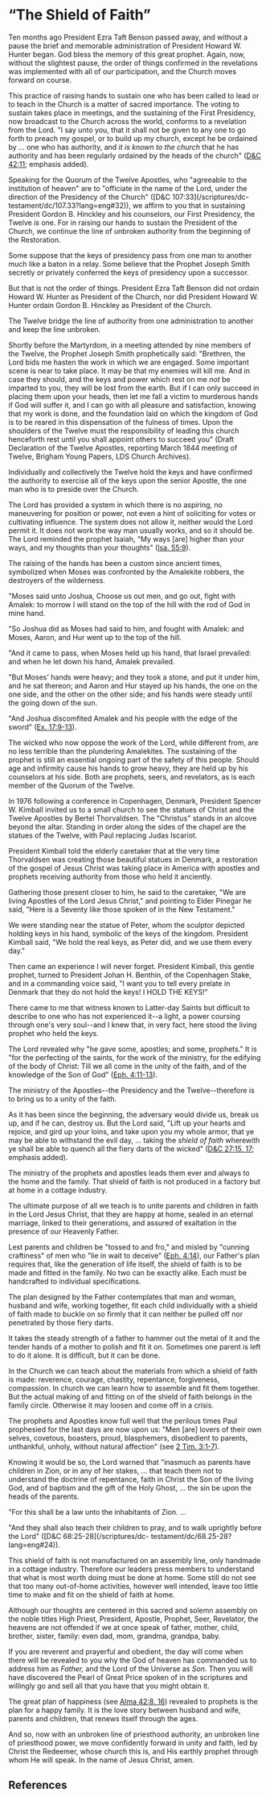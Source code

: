 # “The Shield of Faith”

Ten months ago President Ezra Taft Benson passed away, and without a pause the
brief and memorable administration of President Howard W. Hunter began. God
bless the memory of this great prophet. Again, now, without the slightest
pause, the order of things confirmed in the revelations was implemented with
all of our participation, and the Church moves forward on course.

This practice of raising hands to sustain one who has been called to lead or
to teach in the Church is a matter of sacred importance. The voting to sustain
takes place in meetings, and the sustaining of the First Presidency, now
broadcast to the Church across the world, conforms to a revelation from the
Lord. "I say unto you, that it shall not be given to any one to go forth to
preach my gospel, or to build up my church, except he be ordained by ... one who
has authority, and _it is known to the church_ that he has authority and has
been regularly ordained by the heads of the church" ([D&amp;C
42:11](/scriptures/dc-testament/dc/42.11?lang=eng#10); emphasis added).

Speaking for the Quorum of the Twelve Apostles, who "agreeable to the
institution of heaven" are to "officiate in the name of the Lord, under the
direction of the Presidency of the Church" ([D&amp;C 107:33](/scriptures/dc-
testament/dc/107.33?lang=eng#32)), we affirm to you that in sustaining
President Gordon B. Hinckley and his counselors, our First Presidency, the
Twelve _is_ one. For in raising our hands to sustain the President of the
Church, we continue the line of unbroken authority from the beginning of the
Restoration.

Some suppose that the keys of presidency pass from one man to another much
like a baton in a relay. Some believe that the Prophet Joseph Smith secretly
or privately conferred the keys of presidency upon a successor.

But that is not the order of things. President Ezra Taft Benson did not ordain
Howard W. Hunter as President of the Church, nor did President Howard W.
Hunter ordain Gordon B. Hinckley as President of the Church.

The Twelve bridge the line of authority from one administration to another and
keep the line unbroken.

Shortly before the Martyrdom, in a meeting attended by nine members of the
Twelve, the Prophet Joseph Smith prophetically said: "Brethren, the Lord bids
me hasten the work in which we are engaged. Some important scene is near to
take place. It may be that my enemies will kill me. And in case they should,
and the keys and power which rest on me _not_ be imparted to you, they will be
lost from the earth. But if I can only succeed in placing them upon your
heads, then let me fall a victim to murderous hands if God will suffer it, and
I can go with all pleasure and satisfaction, knowing that my work is done, and
the foundation laid on which the kingdom of God is to be reared in this
dispensation of the fulness of times. Upon the shoulders of the Twelve must
the responsibility of leading this church henceforth rest until you shall
appoint others to succeed you" (Draft Declaration of the Twelve Apostles,
reporting March 1844 meeting of Twelve, Brigham Young Papers, LDS Church
Archives).

Individually and collectively the Twelve hold the keys and have confirmed the
authority to exercise all of the keys upon the senior Apostle, the one man who
is to preside over the Church.

The Lord has provided a system in which there is no aspiring, no maneuvering
for position or power, not even a hint of soliciting for votes or cultivating
influence. The system does not allow it, neither would the Lord permit it. It
does not work the way man usually works, and so it should be. The Lord
reminded the prophet Isaiah, "My ways [are] higher than your ways, and my
thoughts than your thoughts" ([Isa.
55:9](/scriptures/ot/isa/55.9?lang=eng#8)).

The raising of the hands has been a custom since ancient times, symbolized
when Moses was confronted by the Amalekite robbers, the destroyers of the
wilderness.

"Moses said unto Joshua, Choose us out men, and go out, fight with Amalek: to
morrow I will stand on the top of the hill with the rod of God in mine hand.

"So Joshua did as Moses had said to him, and fought with Amalek: and Moses,
Aaron, and Hur went up to the top of the hill.

"And it came to pass, when Moses held up his hand, that Israel prevailed: and
when he let down his hand, Amalek prevailed.

"But Moses' hands were heavy; and they took a stone, and put it under him, and
he sat thereon; and Aaron and Hur stayed up his hands, the one on the one
side, and the other on the other side; and his hands were steady until the
going down of the sun.

"And Joshua discomfited Amalek and his people with the edge of the sword"
([Ex. 17:9-13](/scriptures/ot/ex/17.9-13?lang=eng#8)).

The wicked who now oppose the work of the Lord, while different from, are no
less terrible than the plundering Amalekites. The sustaining of the prophet is
still an essential ongoing part of the safety of this people. Should age and
infirmity cause his hands to grow heavy, they are held up by his counselors at
his side. Both are prophets, seers, and revelators, as is each member of the
Quorum of the Twelve.

In 1976 following a conference in Copenhagen, Denmark, President Spencer W.
Kimball invited us to a small church to see the statues of Christ and the
Twelve Apostles by Bertel Thorvaldsen. The "Christus" stands in an alcove
beyond the altar. Standing in order along the sides of the chapel are the
statues of the Twelve, with Paul replacing Judas Iscariot.

President Kimball told the elderly caretaker that at the very time Thorvaldsen
was creating those beautiful statues in Denmark, a restoration of the gospel
of Jesus Christ was taking place in America with apostles and prophets
receiving authority from those who held it anciently.

Gathering those present closer to him, he said to the caretaker, "We are
living Apostles of the Lord Jesus Christ," and pointing to Elder Pinegar he
said, "Here is a Seventy like those spoken of in the New Testament."

We were standing near the statue of Peter, whom the sculptor depicted holding
keys in his hand, symbolic of the keys of the kingdom. President Kimball said,
"We hold the real keys, as Peter did, and we use them every day."

Then came an experience I will never forget. President Kimball, this gentle
prophet, turned to President Johan H. Benthin, of the Copenhagen Stake, and in
a commanding voice said, "I want you to tell every prelate in Denmark that
they do not hold the keys! I HOLD THE KEYS!"

There came to me that witness known to Latter-day Saints but difficult to
describe to one who has not experienced it--a light, a power coursing through
one's very soul--and I knew that, in very fact, here stood the living prophet
who held the keys.

The Lord revealed why "he gave some, apostles; and some, prophets." It is "for
the perfecting of the saints, for the work of the ministry, for the edifying
of the body of Christ: Till we all come in the unity of the faith, and of the
knowledge of the Son of God" ([Eph.
4:11-13](/scriptures/nt/eph/4.11-13?lang=eng#10)).

The ministry of the Apostles--the Presidency and the Twelve--therefore is to
bring us to a unity of the faith.

As it has been since the beginning, the adversary would divide us, break us
up, and if he can, destroy us. But the Lord said, "Lift up your hearts and
rejoice, and gird up your loins, and take upon you my whole armor, that ye may
be able to withstand the evil day, ... taking the _shield of faith_ wherewith ye
shall be able to quench all the fiery darts of the wicked" ([D&amp;C 27:15,
17](/scriptures/dc-testament/dc/27.15,17?lang=eng#14); emphasis added).

The ministry of the prophets and apostles leads them ever and always to the
home and the family. That shield of faith is not produced in a factory but at
home in a cottage industry.

The ultimate purpose of all we teach is to unite parents and children in faith
in the Lord Jesus Christ, that they are happy at home, sealed in an eternal
marriage, linked to their generations, and assured of exaltation in the
presence of our Heavenly Father.

Lest parents and children be "tossed to and fro," and misled by "cunning
craftiness" of men who "lie in wait to deceive" ([Eph.
4:14](/scriptures/nt/eph/4.14?lang=eng#13)), our Father's plan requires that,
like the generation of life itself, the shield of faith is to be made and
fitted in the family. No two can be exactly alike. Each must be handcrafted to
individual specifications.

The plan designed by the Father contemplates that man and woman, husband and
wife, working together, fit each child individually with a shield of faith
made to buckle on so firmly that it can neither be pulled off nor penetrated
by those fiery darts.

It takes the steady strength of a father to hammer out the metal of it and the
tender hands of a mother to polish and fit it on. Sometimes one parent is left
to do it alone. It is difficult, but it can be done.

In the Church we can teach about the materials from which a shield of faith is
made: reverence, courage, chastity, repentance, forgiveness, compassion. In
church we can learn how to assemble and fit them together. But the actual
making of and fitting on of the shield of faith belongs in the family circle.
Otherwise it may loosen and come off in a crisis.

The prophets and Apostles know full well that the perilous times Paul
prophesied for the last days are now upon us: "Men [are] lovers of their own
selves, covetous, boasters, proud, blasphemers, disobedient to parents,
unthankful, unholy, without natural affection" (see [2 Tim.
3:1-7](/scriptures/nt/2-tim/3.1-7?lang=eng#0)).

Knowing it would be so, the Lord warned that "inasmuch as parents have
children in Zion, or in any of her stakes, ... that teach them not to understand
the doctrine of repentance, faith in Christ the Son of the living God, and of
baptism and the gift of the Holy Ghost, ... the sin be upon the heads of the
parents.

"For this shall be a law unto the inhabitants of Zion. ...

"And they shall also teach their children to pray, and to walk uprightly
before the Lord" ([D&amp;C 68:25-28](/scriptures/dc-
testament/dc/68.25-28?lang=eng#24)).

This shield of faith is not manufactured on an assembly line, only handmade in
a cottage industry. Therefore our leaders press members to understand that
what is most worth doing must be done at home. Some still do not see that too
many out-of-home activities, however well intended, leave too little time to
make and fit on the shield of faith at home.

Although our thoughts are centered in this sacred and solemn assembly on the
noble titles High Priest, President, Apostle, Prophet, Seer, Revelator, the
heavens are not offended if we at once speak of father, mother, child,
brother, sister, family: even dad, mom, grandma, grandpa, baby.

If you are reverent and prayerful and obedient, the day will come when there
will be revealed to you why the God of heaven has commanded us to address him
as _Father,_ and the Lord of the Universe as _Son._ Then you will have
discovered the Pearl of Great Price spoken of in the scriptures and willingly
go and sell all that you have that you might obtain it.

The great plan of happiness (see [Alma 42:8,
16](/scriptures/bofm/alma/42.8,16?lang=eng#7)) revealed to prophets is the
plan for a happy family. It is the love story between husband and wife,
parents and children, that renews itself through the ages.

And so, now with an unbroken line of priesthood authority, an unbroken line of
priesthood power, we move confidently forward in unity and faith, led by
Christ the Redeemer, whose church this is, and His earthly prophet through
whom He will speak. In the name of Jesus Christ, amen.

## References


